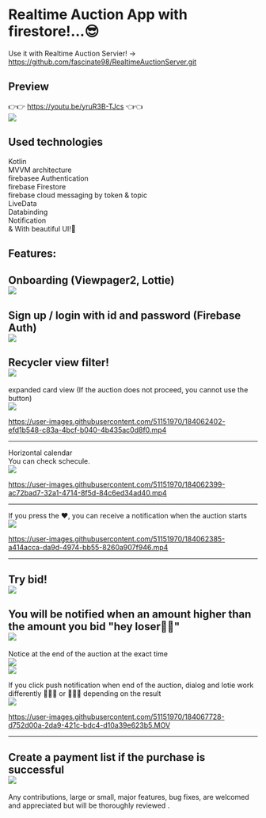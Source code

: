 

# Realtime Auction App with firestore!...😎

Use it with Realtime Auction Servier! -> https://github.com/fascinate98/RealtimeAuctionServer.git <br>



## Preview
👉👉 https://youtu.be/yruR3B-TJcs 👈👈 <br>
  <img src="https://user-images.githubusercontent.com/51151970/184061813-ab950354-87d8-46bc-a915-70265119e153.png">






## Used technologies

Kotlin<br>
MVVM architecture <br>
firebasee Authentication  <br> 
firebase Firestore  <br> 
firebase cloud messaging by token & topic<br>
LiveData <br>
Databinding <br>
Notification <br>
&
With beautiful UI!🥳 <br>


Features:<br>
----------
Onboarding (Viewpager2, Lottie) <br>
  <img src="https://user-images.githubusercontent.com/51151970/184061792-c8255d8e-80e8-4cd1-bd21-5711c96c5b9f.png" ><br>
----------
 

Sign up / login with id and password (Firebase Auth)<br>
  <img src="https://user-images.githubusercontent.com/51151970/184061795-afa8bd2d-e68c-415b-a86d-499b55fd044f.png" ><br>
----------

Recycler view filter! <br>
<img src="https://user-images.githubusercontent.com/51151970/184061797-87412669-7be6-444d-880a-109fb37b4782.png" ><br>
----------

expanded card view (If the auction does not proceed, you cannot use the button) <br>
<img src="https://user-images.githubusercontent.com/51151970/184061798-d89d8b19-3682-4451-b1ce-1980bf71744f.png" ><br>

https://user-images.githubusercontent.com/51151970/184062402-efd1b548-c83a-4bcf-b040-4b435ac0d8f0.mp4


----------

Horizontal calendar<br>
You can check schecule. <br>
<img src="https://user-images.githubusercontent.com/51151970/184061799-32320c05-f496-4cf3-9ff9-37f7309f876a.png" ><br>


https://user-images.githubusercontent.com/51151970/184062399-ac72bad7-32a1-4714-8f5d-84c6ed34ad40.mp4


----------


If you press the ❤️, you can receive a notification when the auction starts  <br>
<img src="https://user-images.githubusercontent.com/51151970/184061801-675d12ee-7e41-4a74-931a-e44dc9e8f5e0.png" ><br>

https://user-images.githubusercontent.com/51151970/184062385-a414acca-da9d-4974-bb55-8260a907f946.mp4


----------

Try bid! <br>
<img src="https://user-images.githubusercontent.com/51151970/184061801-675d12ee-7e41-4a74-931a-e44dc9e8f5e0.png" ><br>
----------


You will be notified when an amount higher than the amount you bid "hey loser🤪🤪" <br>
<img src="https://user-images.githubusercontent.com/51151970/184061806-644be2b4-36b5-428c-bf3b-1b451fd77c14.png" ><br>
----------

Notice at the end of the auction at the exact time <br>
<img src="https://user-images.githubusercontent.com/51151970/184061802-09296735-53e0-463f-8e98-ddfc82bb8f35.png" ><br>
<img src="https://user-images.githubusercontent.com/51151970/184061807-e893af4d-9a4d-443e-9470-4eeb12fa4c45.png" ><br>




If you click push notification when end of the auction, dialog and lotie work differently 🎉🎊🥳 or 🍂🥺💧 depending on the result  <br>
<img src="https://user-images.githubusercontent.com/51151970/184061809-99217f64-f3ca-4287-83c7-0d0520ebe6c7.png" ><br>

https://user-images.githubusercontent.com/51151970/184067728-d752d00a-2da9-421c-bdc4-d10a39e623b5.MOV

----------


Create a payment list if the purchase is successful<br>
<img src="https://user-images.githubusercontent.com/51151970/184061808-8dfe969f-6f70-41e1-9293-5dba8898fbda.png" ><br>
----------



Any contributions, large or small, major features, bug fixes, are welcomed and appreciated
but will be thoroughly reviewed .
